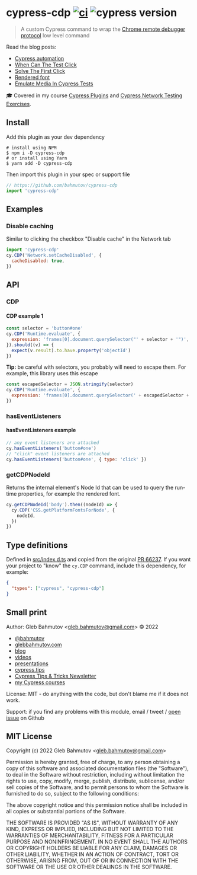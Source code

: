 # cypress-cdp [![ci](https://github.com/bahmutov/cypress-cdp/actions/workflows/ci.yml/badge.svg?branch=main&event=push)](https://github.com/bahmutov/cypress-cdp/actions/workflows/ci.yml) ![cypress version](https://img.shields.io/badge/cypress-13.8.0-brightgreen)

> A custom Cypress command to wrap the [Chrome remote debugger protocol](https://chromedevtools.github.io/devtools-protocol/) low level command

Read the blog posts:

- [Cypress automation](https://glebbahmutov.com/blog/cypress-automation/)
- [When Can The Test Click](https://glebbahmutov.com/blog/when-can-the-test-click/)
- [Solve The First Click](https://glebbahmutov.com/blog/solve-the-first-click/)
- [Rendered font](https://glebbahmutov.com/blog/rendered-font/)
- [Emulate Media In Cypress Tests](https://glebbahmutov.com/blog/cypress-emulate-media/)

🎓 Covered in my course [Cypress Plugins](https://cypress.tips/courses/cypress-plugins) and [Cypress Network Testing Exercises](https://cypress.tips/courses/network-testing).

## Install

Add this plugin as your dev dependency

```
# install using NPM
$ npm i -D cypress-cdp
# or install using Yarn
$ yarn add -D cypress-cdp
```

Then import this plugin in your spec or support file

```js
// https://github.com/bahmutov/cypress-cdp
import 'cypress-cdp'
```

## Examples

### Disable caching

Similar to clicking the checkbox "Disable cache" in the Network tab

```js
import 'cypress-cdp'
cy.CDP('Network.setCacheDisabled', {
  cacheDisabled: true,
})
```

## API

### CDP

#### CDP example 1

```js
const selector = 'button#one'
cy.CDP('Runtime.evaluate', {
  expression: 'frames[0].document.querySelector("' + selector + '")',
}).should((v) => {
  expect(v.result).to.have.property('objectId')
})
```

**Tip:** be careful with selectors, you probably will need to escape them. For example, this library uses this escape

```js
const escapedSelector = JSON.stringify(selector)
cy.CDP('Runtime.evaluate', {
  expression: 'frames[0].document.querySelector(' + escapedSelector + ')',
})
```

### hasEventListeners

#### hasEventListeners example

```js
// any event listeners are attached
cy.hasEventListeners('button#one')
// "click" event listeners are attached
cy.hasEventListeners('button#one', { type: 'click' })
```

### getCDPNodeId

Returns the internal element's Node Id that can be used to query the run-time properties, for example the rendered font.

```js
cy.getCDPNodeId('body').then((nodeId) => {
  cy.CDP('CSS.getPlatformFontsForNode', {
    nodeId,
  })
})
```

## Type definitions

Defined in [src/index.d.ts](./src/index.d.ts) and copied from the original [PR 66237](https://github.com/DefinitelyTyped/DefinitelyTyped/pull/66237). If you want your project to "know" the `cy.CDP` command, include this dependency, for example:

```json
{
  "types": ["cypress", "cypress-cdp"]
}
```

## Small print

Author: Gleb Bahmutov &lt;gleb.bahmutov@gmail.com&gt; &copy; 2022

- [@bahmutov](https://twitter.com/bahmutov)
- [glebbahmutov.com](https://glebbahmutov.com)
- [blog](https://glebbahmutov.com/blog)
- [videos](https://www.youtube.com/glebbahmutov)
- [presentations](https://slides.com/bahmutov)
- [cypress.tips](https://cypress.tips)
- [Cypress Tips & Tricks Newsletter](https://cypresstips.substack.com/)
- [my Cypress courses](https://cypress.tips/courses)

License: MIT - do anything with the code, but don't blame me if it does not work.

Support: if you find any problems with this module, email / tweet /
[open issue](https://github.com/bahmutov/cypress-cdp/issues) on Github

## MIT License

Copyright (c) 2022 Gleb Bahmutov &lt;gleb.bahmutov@gmail.com&gt;

Permission is hereby granted, free of charge, to any person
obtaining a copy of this software and associated documentation
files (the "Software"), to deal in the Software without
restriction, including without limitation the rights to use,
copy, modify, merge, publish, distribute, sublicense, and/or sell
copies of the Software, and to permit persons to whom the
Software is furnished to do so, subject to the following
conditions:

The above copyright notice and this permission notice shall be
included in all copies or substantial portions of the Software.

THE SOFTWARE IS PROVIDED "AS IS", WITHOUT WARRANTY OF ANY KIND,
EXPRESS OR IMPLIED, INCLUDING BUT NOT LIMITED TO THE WARRANTIES
OF MERCHANTABILITY, FITNESS FOR A PARTICULAR PURPOSE AND
NONINFRINGEMENT. IN NO EVENT SHALL THE AUTHORS OR COPYRIGHT
HOLDERS BE LIABLE FOR ANY CLAIM, DAMAGES OR OTHER LIABILITY,
WHETHER IN AN ACTION OF CONTRACT, TORT OR OTHERWISE, ARISING
FROM, OUT OF OR IN CONNECTION WITH THE SOFTWARE OR THE USE OR
OTHER DEALINGS IN THE SOFTWARE.
